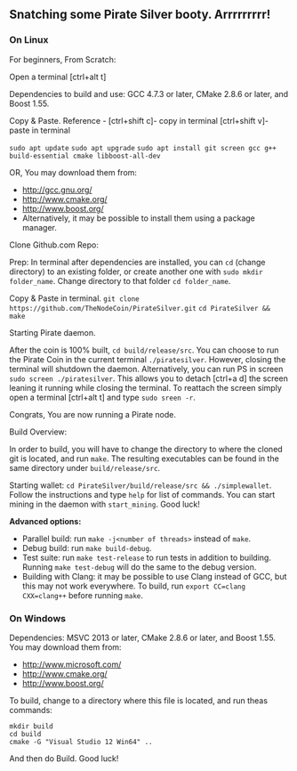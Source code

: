 ## Snatching some Pirate Silver booty. Arrrrrrrrr! #

### On Linux

For beginners, From Scratch:

Open a terminal [ctrl+alt t]

Dependencies to build and use: GCC 4.7.3 or later, CMake 2.8.6 or later, and Boost 1.55.

Copy & Paste.  Reference - [ctrl+shift c]- copy in terminal [ctrl+shift v]- paste in terminal

`sudo apt update`
`sudo apt upgrade`
`sudo apt install git screen gcc g++ build-essential cmake libboost-all-dev`

OR, You may download them from:

* http://gcc.gnu.org/
* http://www.cmake.org/
* http://www.boost.org/
* Alternatively, it may be possible to install them using a package manager.

Clone Github.com Repo:

Prep:
In terminal after dependencies are installed, you can `cd` (change directory) to an existing folder, or create another one with `sudo mkdir folder_name`. Change directory to that folder `cd folder_name`.

Copy & Paste in terminal.
`git clone https://github.com/TheNodeCoin/PirateSilver.git`
`cd PirateSilver && make`

Starting Pirate daemon.

After the coin is 100% built, `cd build/release/src`.
You can choose to run the Pirate Coin in the current terminal `./piratesilver`.  However, closing the terminal will shutdown the daemon.  Alternatively, you can run PS in screen `sudo screen ./piratesilver`.  This allows you to detach [ctrl+a d] the screen leaning it running while closing the terminal.  To reattach the screen simply open a terminal [ctrl+alt t] and type `sudo sreen -r`.

Congrats, You are now running a Pirate node.

Build Overview:

In order to build, you will have to change the directory to where the cloned git is located, and run `make`. The resulting executables can be found in the same directory under `build/release/src`.

Starting wallet:
`cd PirateSilver/build/release/src && ./simplewallet`.  Follow the instructions and type `help` for list of commands.  You can start mining in the daemon with `start_mining`.  Good luck!

**Advanced options:**

* Parallel build: run `make -j<number of threads>` instead of `make`.
* Debug build: run `make build-debug`.
* Test suite: run `make test-release` to run tests in addition to building. Running `make test-debug` will do the same to the debug version.
* Building with Clang: it may be possible to use Clang instead of GCC, but this may not work everywhere. To build, run `export CC=clang CXX=clang++` before running `make`.

### On Windows
Dependencies: MSVC 2013 or later, CMake 2.8.6 or later, and Boost 1.55. You may download them from:

* http://www.microsoft.com/
* http://www.cmake.org/
* http://www.boost.org/

To build, change to a directory where this file is located, and run theas commands: 
```
mkdir build
cd build
cmake -G "Visual Studio 12 Win64" ..
```

And then do Build.
Good luck!
